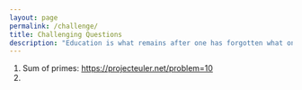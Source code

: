 ```yaml
---
layout: page
permalink: /challenge/
title: Challenging Questions
description: "Education is what remains after one has forgotten what one has learned in school."
---
```


1. Sum of primes: https://projecteuler.net/problem=10
2.

